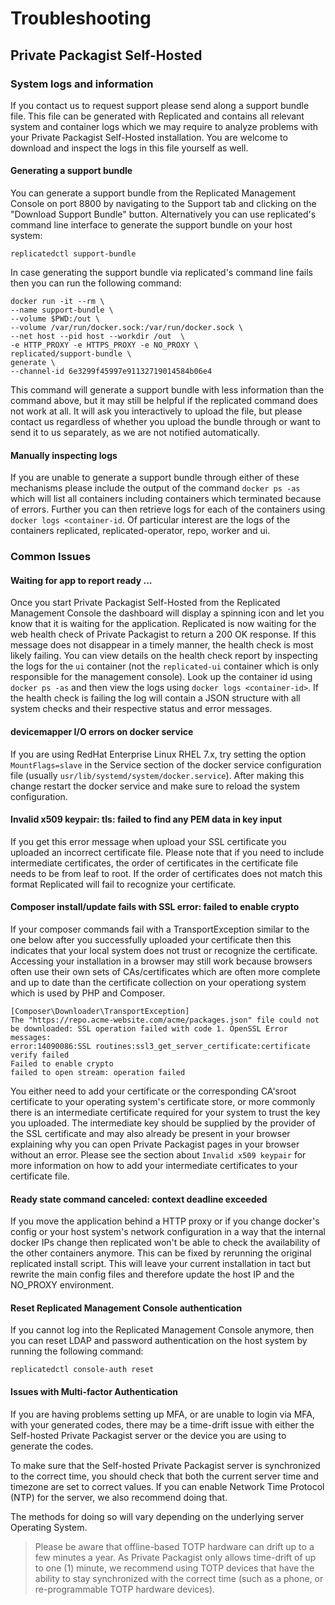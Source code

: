 # Troubleshooting
## Private Packagist Self-Hosted

### System logs and information

If you contact us to request support please send along a support bundle file.
This file can be generated with Replicated and contains all relevant system
and container logs which we may require to analyze problems with your Private
Packagist Self-Hosted installation. You are welcome to download and inspect
the logs in this file yourself as well.

#### Generating a support bundle

You can generate a support bundle from the Replicated Management Console on
port 8800 by navigating to the Support tab and clicking on the "Download
Support Bundle" button. Alternatively you can use replicated's command line
interface to generate the support bundle on your host system:

`replicatedctl support-bundle`

In case generating the support bundle via replicated's command line fails then you can run the following command:
```
docker run -it --rm \
--name support-bundle \
--volume $PWD:/out \
--volume /var/run/docker.sock:/var/run/docker.sock \
--net host --pid host --workdir /out  \
-e HTTP_PROXY -e HTTPS_PROXY -e NO_PROXY \
replicated/support-bundle \
generate \
--channel-id 6e3299f45997e91132719014584b06e4
```
This command will generate a support bundle with less information than the command above, but it may still be helpful if the replicated command does not work at all. It will ask you interactively to upload the file, but please contact us regardless of whether you upload the bundle through or want to send it to us separately, as we are not notified automatically.

#### Manually inspecting logs
If you are unable to generate a support bundle through either of these mechanisms
please include the output of the command `docker ps -as` which will list all
containers including containers which terminated because of errors. Further
you can then retrieve logs for each of the containers using `docker logs <container-id`.
Of particular interest are the logs of the containers replicated,
replicated-operator, repo, worker and ui.

### Common Issues

#### Waiting for app to report ready ...

Once you start Private Packagist Self-Hosted from the Replicated Management
Console the dashboard will display a spinning icon and let you know that it is
waiting for the application. Replicated is now waiting for the web health check
of Private Packagist to return a 200 OK response. If this message does not
disappear in a timely manner, the health check is most likely failing. You can
view details on the health check report by inspecting the logs for the `ui`
container (not the `replicated-ui` container which is only responsible for the
management console). Look up the container id using `docker ps -as` and then
view the logs using `docker logs <container-id>`. If the health check is
failing the log will contain a JSON structure with all system checks and their
respective status and error messages.

#### devicemapper I/O errors on docker service

If you are using RedHat Enterprise Linux RHEL 7.x, try setting the option
`MountFlags=slave` in the Service section of the docker service configuration
file (usually `usr/lib/systemd/system/docker.service`). After making this
change restart the docker service and make sure to reload the system
configuration.

#### Invalid x509 keypair: tls: failed to find any PEM data in key input

If you get this error message when upload your SSL certificate you uploaded an
incorrect certificate file. Please note that if you need to include
intermediate certificates, the order of certificates in the certificate file
needs to be from leaf to root. If the order of certificates does not match this
format Replicated will fail to recognize your certificate.

#### Composer install/update fails with SSL error: failed to enable crypto

If your composer commands fail with a TransportException similar to the one
below after you successfully uploaded your certificate then this indicates that
your local system does not trust or recognize the certificate. Accessing your
installation in a browser may still work because browsers often use their own
sets of CAs/certificates which are often more complete and up to date than the
certificate collection on your operationg system which is used by PHP and
Composer.

```
[Composer\Downloader\TransportException]
The "https://repo.acme-website.com/acme/packages.json" file could not be downloaded: SSL operation failed with code 1. OpenSSL Error messages:
error:14090086:SSL routines:ssl3_get_server_certificate:certificate verify failed
Failed to enable crypto
failed to open stream: operation failed
```

You either need to add your certificate or the corresponding CA'sroot
certificate to your operating system's certificate store, or more commonly
there is an intermediate certificate required for your system to trust the key
you uploaded. The intermediate key should be supplied by the provider of the
SSL certificate and may also already be present in your browser explaining why
you can open Private Packagist pages in your browser without an error. Please
see the section about `Invalid x509 keypair` for more information on how to add
your intermediate certificates to your certificate file.

#### Ready state command canceled: context deadline exceeded

If you move the application behind a HTTP proxy or if you change docker's config
or your host system's network configuration in a way that the internal docker IPs
change then replicated won't be able to check the availability of the other containers anymore.
This can be fixed by rerunning the original replicated install script. This will
leave your current installation in tact but rewrite the main config files and therefore
update the host IP and the NO_PROXY environment.

#### Reset Replicated Management Console authentication

If you cannot log into the Replicated Management Console anymore, then you can
reset LDAP and password authentication on the host system by running the
following command:

```
replicatedctl console-auth reset
```

#### Issues with Multi-factor Authentication

If you are having problems setting up MFA, or are unable to login via MFA, with
your generated codes, there may be a time-drift issue with either the
Self-hosted Private Packagist server or the device you are using to generate the
codes.

To make sure that the Self-hosted Private Packagist server is synchronized to
the correct time, you should check that both the current server time and
timezone are set to correct values. If you can enable Network Time Protocol
(NTP) for the server, we also recommend doing that.

The methods for doing so will vary depending on the underlying server Operating
System.

> Please be aware that offline-based TOTP hardware can drift up to a few minutes
> a year. As Private Packagist only allows time-drift of up to one (1) minute, we
> recommend using TOTP devices that have the ability to stay synchronized with
> the correct time (such as a phone, or re-programmable TOTP hardware devices).
